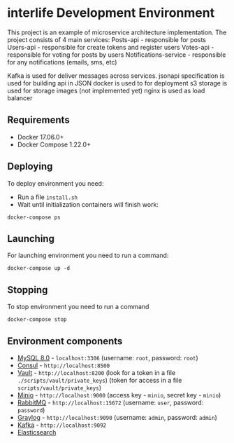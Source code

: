 # interlife Development Environment

This project is an example of microservice architecture implementation.
The project consists of 4 main services:
Posts-api - responsible for posts
Users-api - responsible for create tokens and register users
Votes-api - responsible for voting for posts by users
Notifications-service - responsible for any notifications (emails, sms, etc)

Kafka is used for deliver messages across services.
jsonapi specification is used  for building api in JSON
docker is used to for deployment
s3 storage is used for storage images (not implemented yet)
nginx is used as load balancer

## Requirements
* Docker 17.06.0+
* Docker Compose 1.22.0+

## Deploying
To deploy environment you need:
* Run a file ```install.sh```
* Wait until initialization containers will finish work:
```
docker-compose ps
```

## Launching
For launching environment you need to run a command:
```
docker-compose up -d
```

## Stopping
To stop environment you need to run a command
```
docker-compose stop
```

## Environment components
* [MySQL 8.0](https://www.mysql.com/) - ```localhost:3306``` (username: ```root```, password: ```root```)
* [Consul](https://www.consul.io/) - ```http://localhost:8500```
* [Vault](https://www.vaultproject.io/) - ```http://localhost:8200``` (look for a token in a file ```./scripts/vault/private_keys```) 
(token for access in a file ```scripts/vault/private_keys```)
* [Minio](https://www.minio.io/) - ```http://localhost:9000``` (access key - ```minio```, secret key - ```minio```)
* [RabbitMQ](https://www.rabbitmq.com/) - ```http://localhost:15672``` (username: ```user```, password: ```password```)
* [Graylog](https://www.graylog.org/) - ```http://localhost:9090``` (username: ```admin```, password: ```admin```)
* [Kafka](https://kafka.apache.org/) - ```http://localhost:9092```
* [Elasticsearch](https://www.elastic.co/)